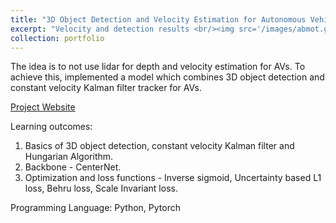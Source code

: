 ```yaml
---
title: "3D Object Detection and Velocity Estimation for Autonomous Vehicles"
excerpt: "Velocity and detection results <br/><img src='/images/abmot.gif'>" 
collection: portfolio
---
```


The idea is to not use lidar for depth and velocity estimation for AVs. To achieve this, implemented a model which combines 3D object detection and constant velocity Kalman filter tracker for AVs. 

[Project Website](https://sites.google.com/view/depth-and-velocity-mono-image/home?authuser=0)

Learning outcomes: 
1. Basics of 3D object detection, constant velocity Kalman filter and Hungarian Algorithm.
2. Backbone - CenterNet.
3. Optimization and loss functions - Inverse sigmoid, Uncertainty based L1 loss, Behru loss, Scale Invariant loss.


Programming Language:
Python, Pytorch